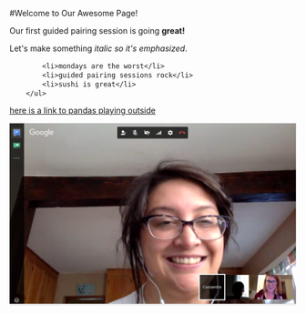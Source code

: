 #Welcome to Our Awesome Page!

Our first guided pairing session is going **great!**

Let's make something _italic so it's emphasized_.

``` <ul>
		<li>mondays are the worst</li>
		<li>guided pairing sessions rock</li>
		<li>sushi is great</li>
	</ul>
```
[here is a link to pandas playing outside](https://www.youtube.com/watch?v=sGF6bOi1NfA)

![screenshot fun](https://raw.githubusercontent.com/CassiG/phase-0-gps-1/master/Screen%20Shot%202017-04-03%20at%208.15.29%20PM.png "Screenshot of GPS 1.1")